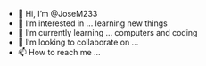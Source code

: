 - 👋 Hi, I’m @JoseM233
- 👀 I’m interested in ... learning new things
- 🌱 I’m currently learning ... computers and coding
- 💞️ I’m looking to collaborate on ... 
- 📫 How to reach me ...

<!---
JoseM233/JoseM233 is a ✨ special ✨ repository because its `README.md` (this file) appears on your GitHub profile.
You can click the Preview link to take a look at your changes.
--->
